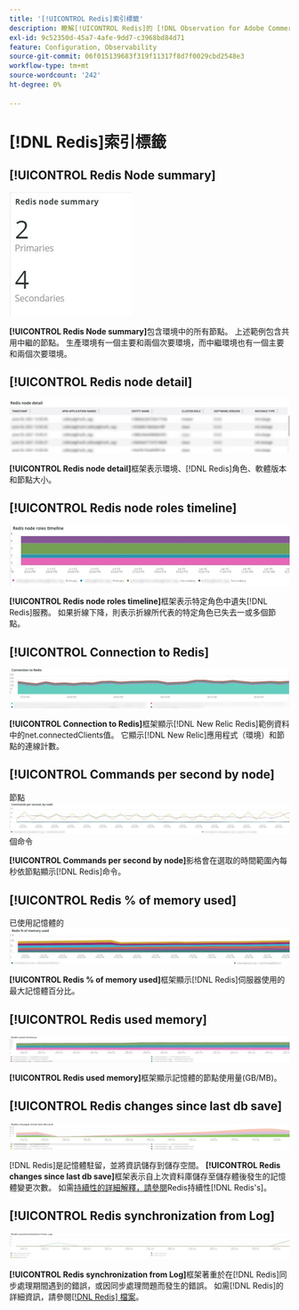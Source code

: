 ```yaml
---
title: '[!UICONTROL Redis]索引標籤'
description: 瞭解[!UICONTROL Redis]的 [!DNL Observation for Adobe Commerce]標籤。
exl-id: 9c52350d-45a7-4afe-9dd7-c3968bd84d71
feature: Configuration, Observability
source-git-commit: 06f015139683f319f11317f8d7f0029cbd2548e3
workflow-type: tm+mt
source-wordcount: '242'
ht-degree: 0%

---
```


# [!DNL Redis]索引標籤

## [!UICONTROL Redis Node summary]

![Redis節點摘要](../../assets/tools/observation-for-adobe-commerce/redis-tab-1.jpg)

**[!UICONTROL Redis Node summary]**&#x200B;包含環境中的所有節點。 上述範例包含共用中繼的節點。 生產環境有一個主要和兩個次要環境，而中繼環境也有一個主要和兩個次要環境。

## [!UICONTROL Redis node detail]

![Redis節點詳細資料](../../assets/tools/observation-for-adobe-commerce/redis-tab-2.jpg)

**[!UICONTROL Redis node detail]**&#x200B;框架表示環境、[!DNL Redis]角色、軟體版本和節點大小。

## [!UICONTROL Redis node roles timeline]

![Redis節點角色時間表](../../assets/tools/observation-for-adobe-commerce/redis-tab-3.jpg)

**[!UICONTROL Redis node roles timeline]**&#x200B;框架表示特定角色中遺失[!DNL Redis]服務。 如果折線下降，則表示折線所代表的特定角色已失去一或多個節點。

## [!UICONTROL Connection to Redis]

![連線到Redis](../../assets/tools/observation-for-adobe-commerce/redis-tab-4.jpg)

**[!UICONTROL Connection to Redis]**&#x200B;框架顯示[!DNL New Relic Redis]範例資料中的net.connectedClients值。 它顯示[!DNL New Relic]應用程式（環境）和節點的連線計數。

## [!UICONTROL Commands per second by node]

節點![每秒的](../../assets/tools/observation-for-adobe-commerce/redis-tab-5.jpg)個命令

**[!UICONTROL Commands per second by node]**&#x200B;影格會在選取的時間範圍內每秒依節點顯示[!DNL Redis]命令。

## [!UICONTROL Redis % of memory used]

已使用記憶體的![Redis %](../../assets/tools/observation-for-adobe-commerce/redis-tab-6.jpg)

**[!UICONTROL Redis % of memory used]**&#x200B;框架顯示[!DNL Redis]伺服器使用的最大記憶體百分比。

## [!UICONTROL Redis used memory]

![Redis已使用的記憶體](../../assets/tools/observation-for-adobe-commerce/redis-tab-7.jpg)

**[!UICONTROL Redis used memory]**&#x200B;框架顯示記憶體的節點使用量(GB/MB)。

## [!UICONTROL Redis changes since last db save]

![自上次db儲存後的Redis變更](../../assets/tools/observation-for-adobe-commerce/redis-tab-8.jpg)

[!DNL Redis]是記憶體駐留，並將資訊儲存到儲存空間。 **[!UICONTROL Redis changes since last db save]**&#x200B;框架表示自上次資料庫儲存至儲存體後發生的記憶體變更次數。 如需[持續性的詳細解釋，請參閱](https://redis.io/docs/latest/operate/oss_and_stack/management/persistence/)Redis持續性[!DNL Redis's]。

## [!UICONTROL Redis synchronization from Log]

![記錄檔的Redis同步處理](../../assets/tools/observation-for-adobe-commerce/redis-tab-9.jpg)

**[!UICONTROL Redis synchronization from Log]**&#x200B;框架著重於在[!DNL Redis]同步處理期間遇到的錯誤，或因同步處理問題而發生的錯誤。 如需[!DNL Redis]的詳細資訊，請參閱[[!DNL Redis] 檔案](https://redis.io/docs/)。

